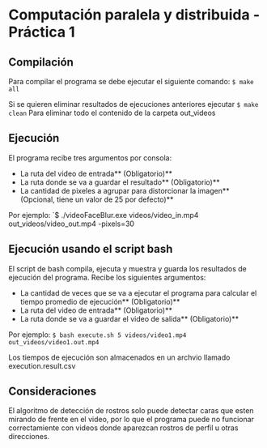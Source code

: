 # Computación paralela y distribuida - Práctica 1

## Compilación
Para compilar el programa se debe ejecutar el siguiente comando:
`$ make all`

Si se quieren eliminar resultados de ejecuciones anteriores ejecutar
`$ make clean`
Para eliminar todo el contenido de la carpeta out_videos

## Ejecución
El programa recibe tres argumentos por consola:
- La ruta del video de entrada** (Obligatorio)**
- La ruta donde se va a guardar el resultado** (Obligatorio)**
- La cantidad de pixeles a agrupar para distorcionar la imagen** (Opcional, tiene un valor de 25 por defecto)**

Por ejemplo:
`$ ./videoFaceBlur.exe videos/video_in.mp4 out_videos/video_out.mp4 -pixels=30

## Ejecución usando el script bash
El script de bash compila, ejecuta y muestra y guarda los resultados de ejecución del programa. Recibe los siguientes argumentos:
- La cantidad de veces que se va a ejecutar el programa para calcular el tiempo promedio de ejecución** (Obligatorio)**
- La ruta del video de entrada** (Obligatorio)**
- La ruta donde se va a guardar el video de salida** (Obligatorio)**

Por ejemplo:
`$ bash execute.sh 5 videos/video1.mp4 out_videos/video1.out.mp4`

Los tiempos de ejecución son almacenados en un archvio llamado execution.result.csv

## Consideraciones
El algoritmo de detección de rostros solo puede detectar caras que esten mirando de frente en el video, por lo que el programa puede no funcionar correctamiente con videos donde aparezcan rostros de perfil u otras direcciones.